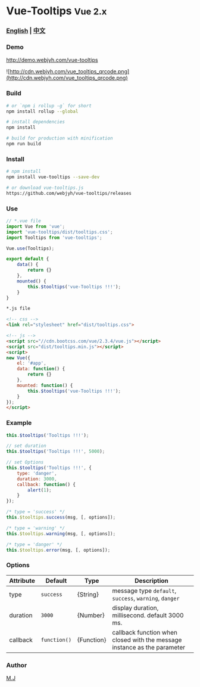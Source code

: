 # Vue-Tooltips <small>Vue 2.x</small>

### [English](https://github.com/webjyh/vue-tooltips) | [中文](https://github.com/webjyh/vue-tooltips/blob/master/README.zh_CN.md)

### Demo
http://demo.webjyh.com/vue-tooltips

![http://cdn.webjyh.com/vue_tooltips_qrcode.png](http://cdn.webjyh.com/vue_tooltips_qrcode.png)

### Build
``` bash
# or `npm i rollup -g` for short
npm install rollup --global

# install dependencies
npm install

# build for production with minification
npm run build
```

### Install
``` bash
# npm install
npm install vue-tooltips --save-dev

# or download vue-tooltips.js
https://github.com/webjyh/vue-tooltips/releases
```

### Use
```javascript
// *.vue file
import Vue from 'vue';
import 'vue-tooltips/dist/tooltips.css';
import Tooltips from 'vue-tooltips';

Vue.use(Tooltips);

export default {
    data() {
        return {}
    },
    mounted() {
        this.$tooltips('vue-Tooltips !!!');
    }
}
```

```html
*.js file

<!-- css -->
<link rel="stylesheet" href="dist/tooltips.css">

<!-- js -->
<script src="//cdn.bootcss.com/vue/2.3.4/vue.js"></script>
<script src="dist/tooltips.min.js"></script>
<script>
new Vue({
    el: '#app',
    data: function() {
        return {}
    },
    mounted: function() {
        this.$tooltips('vue-Tooltips !!!');
    }
});
</script>
```

### Example
```javascript
this.$tooltips('Tooltips !!!');

// set duration
this.$tooltips('Tooltips !!!', 5000);

// set Options
this.$tooltips('Tooltips !!!', {
    type: 'danger',
    duration: 3000,
    callback: function() {
        alert(1);
    }
});

/* type = 'success' */
this.$tooltips.success(msg, [, options]);

/* type = 'warning' */
this.$tooltips.warning(msg, [, options]);

/* type = 'danger' */
this.$tooltips.error(msg, [, options]);
```

### Options
Attribute  | Default | Type | Description
------- | ------ | ---- | --------
type |  `success` | {String} | message type `default`, `success`, `warning`, `danger`
duration | `3000` | {Number} | display duration, millisecond. default 3000 ms.
callback | `function()` | {Function} | callback function when closed with the message instance as the parameter

### Author
[M.J](http://webjyh.com)
